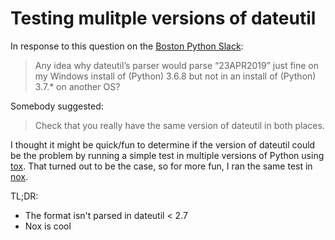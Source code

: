 # Testing mulitple versions of dateutil

In response to this question on the [Boston Python Slack](https://about.bostonpython.com/slack):

> Any idea why dateutil’s parser would parse “23APR2019” just fine on my Windows install of (Python) 3.6.8 but not in an install of (Python) 3.7.* on another OS?

Somebody suggested:

> Check that you really have the same version of dateutil in both places.

I thought it might be quick/fun to determine if the version of dateutil could be the problem by running a simple test in multiple versions of Python using [tox](https://tox.readthedocs.io/en/latest/). That turned out to be the case, so for more fun, I ran the same test in [nox](https://nox.thea.codes/en/stable/index.html).

TL;DR:

- The format isn't parsed in dateutil < 2.7
- Nox is cool
